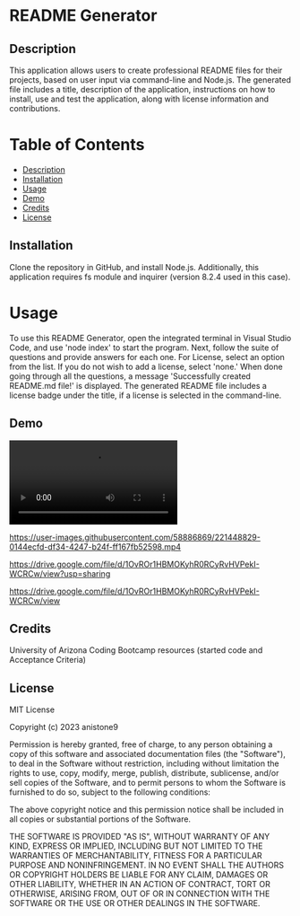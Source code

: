 # README Generator   

## Description   
This application allows users to create professional README files for their projects, based on user input via command-line and Node.js. The generated file includes a title, description of the application, instructions on how to install, use and test the application, along with license information and contributions.    

# Table of Contents   
- [Description](#description)   
- [Installation](#installation)
- [Usage](#usage)
- [Demo](#demo)
- [Credits](#credits)  
- [License](#license)     

## Installation   
Clone the repository in GitHub, and install Node.js. Additionally, this application requires fs module and inquirer (version 8.2.4 used in this case).    

# Usage    
To use this README Generator, open the integrated terminal in Visual Studio Code, and use 'node index' to start the program. Next, follow the suite of questions and provide answers for each one. For License, select an option from the list. If you do not wish to add a license, select 'none.' When done going through all the questions, a message 'Successfully created README.md file!' is displayed. The generated README file includes a license badge under the title, if a license is selected in the command-line.    

## Demo   

![Demo](https://user-images.githubusercontent.com/58886869/221448829-0144ecfd-df34-4247-b24f-ff167fb52598.mp4)

https://user-images.githubusercontent.com/58886869/221448829-0144ecfd-df34-4247-b24f-ff167fb52598.mp4

https://drive.google.com/file/d/1OvROr1HBMOKyhR0RCyRvHVPekI-WCRCw/view?usp=sharing

https://drive.google.com/file/d/1OvROr1HBMOKyhR0RCyRvHVPekI-WCRCw/view

## Credits   
University of Arizona Coding Bootcamp resources (started code and Acceptance Criteria)  

## License  

MIT License

Copyright (c) 2023 anistone9

Permission is hereby granted, free of charge, to any person obtaining a copy
of this software and associated documentation files (the "Software"), to deal
in the Software without restriction, including without limitation the rights
to use, copy, modify, merge, publish, distribute, sublicense, and/or sell
copies of the Software, and to permit persons to whom the Software is
furnished to do so, subject to the following conditions:

The above copyright notice and this permission notice shall be included in all
copies or substantial portions of the Software.

THE SOFTWARE IS PROVIDED "AS IS", WITHOUT WARRANTY OF ANY KIND, EXPRESS OR
IMPLIED, INCLUDING BUT NOT LIMITED TO THE WARRANTIES OF MERCHANTABILITY,
FITNESS FOR A PARTICULAR PURPOSE AND NONINFRINGEMENT. IN NO EVENT SHALL THE
AUTHORS OR COPYRIGHT HOLDERS BE LIABLE FOR ANY CLAIM, DAMAGES OR OTHER
LIABILITY, WHETHER IN AN ACTION OF CONTRACT, TORT OR OTHERWISE, ARISING FROM,
OUT OF OR IN CONNECTION WITH THE SOFTWARE OR THE USE OR OTHER DEALINGS IN THE
SOFTWARE.  
